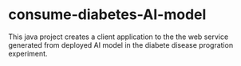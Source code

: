 # consume-diabetes-AI-model

This java project creates a client application to the the web service generated from deployed AI model in the diabete disease progration experiment.
